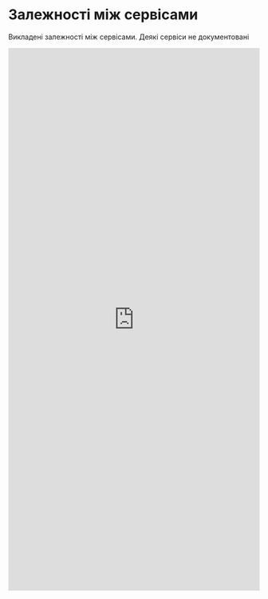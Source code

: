 # Залежності між сервісами

Викладені залежності між сервісами. Деякі сервіси не документовані

<iframe frameborder="0" style="width:100%;height:1087px;" src="https://viewer.diagrams.net/?tags=%7B%7D&highlight=0000ff&edit=_blank&layers=1&nav=1&title=%D0%97%D0%B0%D0%BB%D0%B5%D0%B6%D0%BD%D0%BE%D1%81%D1%82%D1%96%20%D0%BC%D1%96%D0%B6%20%D1%81%D0%B5%D1%80%D0%B2%D1%96%D1%81%D0%B0%D0%BC%D0%B8.drawio#R7VtLc6M4EP41Pjqlt8QxjjMzh93aqZrDzBwJyDYbbLkwTuL99StAMgJBHhOMnalxUhRqhIy%2B%2FrpptdoTfLN%2B%2BpyF29XfKpbpBIH4aYLnE4REwPWxEBwqAWOgEiyzJK5EsBZ8S%2F6TRmi77ZNY7hodc6XSPNk2hZHabGSUN2RhlqnHZreFSpvfug2X0hN8i8LUSq9oLf%2BexPnKyCEL6gtfZLJcmS8XiFUX7sLofpmp%2FcZ840ZtZHVlHdphzCx3qzBWj44I307wTaZUXp2tn25kWuBqMbP35Qf7oBM8W%2BXrVDegPi0vf%2Bq5Gb7mZj2vTG5y9%2Bt6xwN3gLIwiBjGksFois3jPYTp3n7DHEw0F%2FRxBsrjrDzS8sjK47w83k70MwhYHlFxDDSc1S03plndUgirntU4%2BrzqZu%2Bqrx5v10fhTT6XT3qas12eqXt5o1KVaXmpLDxbJGnaEjlALdQmN5RFxLbNwMX1B5nliebSdZosN1q2TuK4uDgLjSDSCEs99qykiSzwBJ0KMCorBpRPjsgo5LNUa5lnB93FGp5RgTE7YpqPDoNpYIQrh722Y2jsZnkcuSaAPjEc6ObDdPnpnx%2BJxPm9vBffv5PZl8%2FZlHmUCOM4k7vddCezhySSnl4eV0kuv23DqGg%2Fau9yVJK1Q9TS0AThBS3%2BjC4cefXx1KyvsPJzRN2DuEMRvahzAay%2FOFjb6EDeeggXeExOBDz3gd%2BE6UET8%2FeCntM29IL40GM6IvTCh36fr4ZFPaZSxKQLXYHu8GDoBqSBLYPnpnXgYRtlyTrR1J5GeqYfEWTGm04biw6Q2ZgEhv6LPFbRfq0nNLDzGInGnpNArANjEoyJMfQw3qg8WejAIU%2FU5nfy0RDgVljCu%2BKSURmOPPS3%2B7s0iSzuU62GMFXLj01zjjqA5nhMoPFLQA9L9MUCRVEX0DG7Y3QoQkPSjrPPTmji4bzXyH5Eby0AadGYdtEYdSxjTgavHdhBUMZLaVd9KstXaql0FHJbS53VXbEqrPv8pdTWCP%2BVeX4wa0kdJKrmQlMDlh1%2BTKrVYdn4WTSuELXt%2BZN7dX6wrfSuzCvYlagWRfvs4fgscbhbHRvVzIrpPK8wPXu1zyL5HAuN3vIwW8r8mY6smwGZTPXb76H5IF3KLG%2B9zrLw4HTYqkQHKM7IXwtBTSzCmlZrczk1MaoRa5ocH%2B0dzKHnYE6%2FtmtOXQEYNHmFMX%2BJWEXrq9QhtywzGE7eYlwCiSEI5DGEB02GMNzKi1TPZe6qqfNmJrZCfmYe9aRMtNg6r4hlmMvH8PAR3xIEvmLVhOGYr2A%2F1%2BUB2rDLnWZTfl1kqyfHNKPcxFZyl6rovhA9JXllsJQCjlgAmKB6Kc7NtZ%2BubRYdp9q0ASCYAB0SHj%2B0aeu0J%2F04iBkHl%2FwaaK%2B37abDaY3Pz8cNTQ4BBRYiYFzo9RbuI0fBDQQowYGAxPxfIDP4OZjBaYsZbAy37KcLPWa8mQwcYsIYJYxwgqkI%2BtnQ9AvQ0%2F1z0cAZeAHBO4nxPhfvpx8HtmIGhKMreAWEaOqr6cZ9dek7a20VjYPTaEdul6bcnlf%2BUFbf0P0Apos6NjwHdurakAO9AOYBpCygxOVG26sDxjkW2rFjwLTN40t061Xe7dx%2BnVJ8er9%2B3Lwdzq9D143XnqCO%2BRBHFOn4MOCMEwIFe4kC%2Fe7iHOTA5%2FTtVj2n9O0sgEBgADQBGcR9xlzqkjCOoIBYa5QEeqV%2BieF7lXQ8uzWDEaI05OexB2WHftPrqB1RRgESWt%2Bc9Ns6fNGqx3mt202UC%2BVJwJub1%2BN4fT8P%2F8te%2F%2FVB33MZuzqWaPubMXy%2F3Zc4U0JPtFK%2BlLcSetUEvITeYHTwc27vDQKaigTPEKVjMde%2FOhjJZbyWDu9eCrwvFuhI5RWVjDNTS1jUGApTgWiqFK9teaMtQgyILW8sSxrbWv%2BA%2B%2FgtWwq6dvFHLQZCHUm1Qk1zp8gUOdWjxJaaHstCwaRRT1qqT2CnOtVWkg6jvlF2p9u7XMfqi0YRABpTTx0pLg1rUajnGs%2BtUdIgWI9Uu9XGOjh3wUVfEbZbeI2d87ljGT7NTZG0s7Po1TD3Vjt3qa1ryfIuBQS46ZM6CjFYV6HAqeqdsf%2FmWEg94Q%2FkP%2FxqZt7J6jE9CPGpeSG76P5a7JKj8ddur%2BNBdub8fe%2F27xNQizA94bgf1wPWGIjh1rP0bNQPFdcT%2F8c0J6v2%2BYVinyZX%2B7OHF8W5YBTKHesE3kw5u%2FnTqh4ajXL%2BGuKPCzwhHYdJWv3GLhD%2F4eOofEQn4iMbiI%2BwVbRL%2BEB81M36N7FV9%2FpHx%2Fj2fw%3D%3D"></iframe>